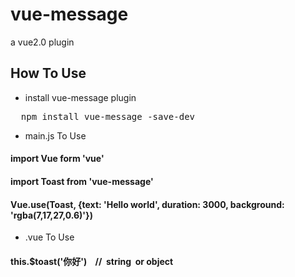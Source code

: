 # vue-message
a vue2.0 plugin

## How To Use
* install vue-message plugin
<pre>
  npm install vue-message -save-dev
</pre>

* main.js To Use
#### import Vue form 'vue'
#### import Toast from 'vue-message'

#### Vue.use(Toast, {text: 'Hello world', duration: 3000, background: 'rgba(7,17,27,0.6)'})

* .vue To Use
#### this.$toast('你好')    //  string  or object

